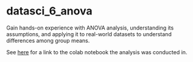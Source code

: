 # datasci_6_anova
Gain hands-on experience with ANOVA analysis, understanding its assumptions, and applying it to real-world datasets to understand differences among group means.

See [here](https://github.com/joyc3lin/datasci_6_anova/blob/main/HHA507assignment6_Python.ipynb) for a link to the colab notebook the analysis was conducted in. 
